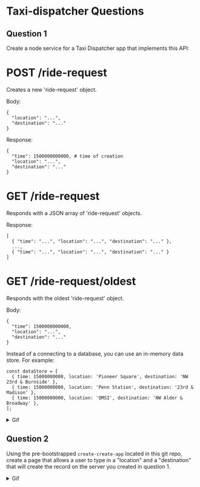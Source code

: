# Taxi-dispatcher Questions

## Question 1

Create a node service for a Taxi Dispatcher app that implements this API:

# POST /ride-request

Creates a new 'ride-request' object.

Body:

    {
      "location": "...",
      "destination": "..."
    }

Response:

    {
      "time": 1500000000000, # time of creation
      "location": "...",
      "destination": "..."
    }

# GET /ride-request

Responds with a JSON array of 'ride-request' objects.

Response:

    [
      { "time": "...", "location": "...", "destination": "..." },
      ...,
      { "time": "...", "location": "...", "destination": "..." }
    ]

# GET /ride-request/oldest

Responds with the oldest 'ride-request' object.

Body:

    {
      "time": 1500000000000,
      "location": "...",
      "destination": "..."
    }


Instead of a connecting to a database, you can use an in-memory data store. For example:

    const dataStore = [
      { time: 15000000000, location: 'Pioneer Square', destination: 'NW 23rd & Burnside' },
      { time: 15000000000, location: 'Penn Station', destination: '23rd & Madison' },
      { time: 15000000000, location: 'OMSI', destination: 'NW Alder & Broadway' },
    ];

<details>
  <summary>Gif</summary>
  ![example](https://github.com/jondlm/taxi-dispatch/raw/master/img/taxi-dispatch-api.gif)
</details>

## Question 2

Using the pre-bootstrapped `create-create-app` located in this git repo, create
a page that allows a user to type in a "location" and a "destination" that will
create the record on the server you created in question 1.

<details>
  <summary>Gif</summary>
  ![example2](https://github.com/jondlm/taxi-dispatch/raw/master/img/taxi-dispatch-creation-ui.gif)
</details>
